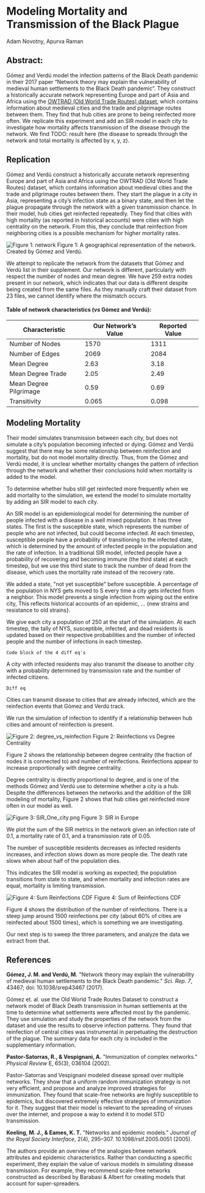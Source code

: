 # Modeling Mortality and Transmission of the Black Plague
Adam Novotny, Apurva Raman

## Abstract:
Gómez and Verdú model the infection patterns of the Black Death pandemic in their 2017 paper “Network theory may explain the vulnerability of medieval human settlements to the Black Death pandemic”. They construct a historically accurate network representing Europe and part of Asia and Africa using the [OWTRAD (Old World Trade Routes) dataset][1], which contains information about medieval cities and the trade and pilgrimage routes between them. They find that hub cities are prone to being reinfected more often. We replicate this experiment and add an SIR model in each city to investigate how mortality affects transmission of the disease through the network. We find TODO: result here (the disease to spreads through the network and total mortality is affected by x, y, z).

## Replication
Gómez and Verdú construct a historically accurate network representing Europe and part of Asia and Africa using the OWTRAD (Old World Trade Routes) dataset, which contains information about medieval cities and the trade and pilgrimage routes between them. They start the plague in a city in Asia, representing a city’s infection state as a binary state, and then let the plague propagate through the network with a given transmission chance. In their model, hub cities get reinfected repeatedly. They find that cities with high mortality (as reported in historical accounts) were cities with high centrality on the network. From this, they conclude that reinfection from neighboring cities is a possible mechanism for higher mortality rates.

![Figure 1: network](media/Geographical_network.png)
Figure 1: A geographical representation of the network. Created by Gómez and Verdú.

We attempt to replicate the network from the datasets that Gómez and Verdú list in their supplement. Our network is different, particularly with respect the number of nodes and mean degree. We have 259 extra nodes present in our network, which indicates that our data is different despite being created from the same files. As they manually craft their dataset from 23 files, we cannot identify where the mismatch occurs.

#### Table of network characteristics (vs Gómez and Verdú):
| Characteristic | Our Network’s Value | Reported Value |
| --- | --- | --- |
| Number of Nodes | 1570 | 1311
| Number of Edges | 2069 | 2084
| Mean Degree | 2.63 | 3.18
| Mean Degree Trade | 2.05 | 2.49
| Mean Degree Pilgrimage| 0.59 |  0.69
| Transitivity | 0.065 | 0.098 |


## Modeling Mortality
Their model simulates transmission between each city, but does not simulate a city’s population becoming infected or dying. Gómez and Verdú suggest that there may be some relationship between reinfection and mortality, but do not model mortality directly. Thus, from the Gómez and Verdú model, it is unclear whether mortality changes the pattern of infection through the network and whether their conclusions hold when mortality is added to the model.

To determine whether hubs still get reinfected more frequently when we add mortality to the simulation, we extend the model to simulate mortality by adding an SIR model to each city.

An SIR model is an epidemiological model for determining the number of people infected with a disease in a well mixed population. It has three states. The first is the susceptible state, which represents the number of people who are not infected, but could become infected. At each timestep, susceptible people have a probability of transitioning to the infected state, which is determined by the amount of infected people in the population and the rate of infection. In a traditional SIR model, infected people have a probability of recovering and becoming immune (the third state) at each timestep, but we use this third state to track the number of dead from the disease, which uses the mortality rate instead of the recovery rate.

We added a state, "not yet susceptible" before susceptible. A percentage of the population in NYS gets moved to S every time a city gets infected from a neighbor. This model prevents a single infection from wiping out the entire city, This reflects historical accounts of an epidemic, ... {new strains and resistance to old strains}.

We give each city a population of 250 at the start of the simulation. At each timestep, the tally of NYS, susceptible, infected, and dead residents is updated based on their respective probabilities and the number of infected people and the number of infections in each timestep.

```
Code block of the 4 diff eq's
```

A city with infected residents may also transmit the disease to another city with a probability determined by transmission rate and the number of infected citizens.

```
Diff eq
```

Cities can transmit disease to cities that are already infected, which are the reinfection events that Gómez and Verdú track.

We run the simulation of infection to identify if a relationship between hub cities and amount of reinfection is present.

![Figure 2: degree_vs_reinfection](media/degree_vs_infections2.png)
Figure 2: Reinfections vs Degree Centrality

Figure 2 shows the relationship between degree centrality (the fraction of nodes it is connected to) and number of reinfections.  Reinfections appear to increase proportionally with degree centrality.

Degree centrality is directly proportional to degree, and is one of the methods Gómez and Verdú use to determine whether a city is a hub. Despite the differences between the networks and the addition of the SIR modeling of mortality, Figure 2 shows that hub cities get reinfected more often in our model as well.


![Figure 3: SIR_One_city.png](media/SIR_One_city.png)
Figure 3: SIR in Europe

We plot the sum of the SIR metrics in the network given an infection rate of 0.1, a mortality rate of 0.1, and a transmission rate of 0.05.

The number of susceptible residents decreases as infected residents increases, and infection slows down as more people die. The death rate slows when about half of the population dies.

This indicates the SIR model is working as expected; the population transitions from state to state, and when mortality and infection rates are equal, mortality is limiting transmission.

![Figure 4: Sum Reinfections CDF](media/Sum_Reinfections_CDF.png)
Figure 4: Sum of Reinfections CDF

Figure 4 shows the distribution of the number of reinfections. There is a steep jump around 1500 reinfections per city (about 60% of cities are reinfected about 1500 times), which is something we are investigating.

Our next step is to sweep the three parameters, and analyze the data we extract from that.


## References

[1]: http://ciolek.com/OWTRAD/DATA/oddda.html  "OWTRAD Dataset"

**Gómez, J. M. and Verdú, M.** "Network theory may explain the vulnerability of medieval human settlements to the Black Death pandemic." *Sci. Rep. 7*, 43467; doi: 10.1038/srep43467 (2017).

Gómez et. al. use the Old World Trade Routes Dataset to construct a network model of Black Death transmission in human settlements at the time to determine what settlements were affected most by the pandemic. They use simulation and study the properties of the network from the dataset and use the results to observe infection patterns. They found that reinfection of central cities was instrumental in perpetuating the destruction of the plague. The summary data for each city is included in the supplementary information.

**Pastor-Satorras, R., & Vespignani, A.** "Immunization of complex networks." *Physical Review* E, 65(3), 036104 (2002).

Pastor-Satorras and Vespignani modeled disease spread over multiple networks. They show that a uniform random immunization strategy is not very efficient, and propose and analyze improved strategies for immunization. They found that scale-free networks are highly susceptible to epidemics, but discovered extremely effective strategies of immunization for it. They suggest that their model is relevant to the spreading of viruses over the internet, and propose a way to extend it to model STD transmission.

**Keeling, M. J., & Eames, K. T.** "Networks and epidemic models." *Journal of the Royal Society Interface*, 2(4), 295–307. 10.1098/rsif.2005.0051 (2005).

The authors provide an overview of the analogies between network attributes and epidemic characteristics. Rather than conducting a specific experiment, they explain the value of various models in simulating disease transmission. For example, they recommend scale-free networks constructed as described by Barabasi & Albert for creating models that account for super-spreaders.

